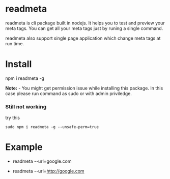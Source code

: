 # readmeta

readmeta is cli package built in nodejs. It helps you to test and preview your meta tags. You can get all your meta tags just by runing a single command.

readmeta also support single page application which change meta tags at run time.

# Install

npm i readmeta -g

**Note:** - You might get permission issue while installing this package. In this case please run command as sudo or with admin priviledge.

### Still not working

try this

```
sudo npm i readmeta -g --unsafe-perm=true
```

# Example 

* readmeta --url=google.com

* readmeta --url=http://google.com
